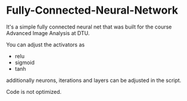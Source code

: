 # Fully-Connected-Neural-Network

It's a simple fully connected neural net that was built for the course Advanced Image Analysis at DTU.

You can adjust the activators as
* relu
* sigmoid
* tanh

additionally neurons, iterations and layers can be adjusted in the script.

Code is not optimized.
